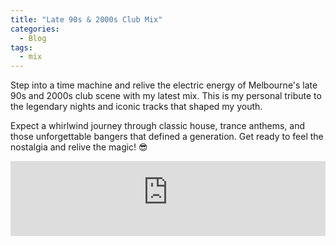 ```yaml
---
title: "Late 90s & 2000s Club Mix"
categories:
  - Blog
tags:
  - mix
---
```


Step into a time machine and relive the electric energy of Melbourne's late 90s and 2000s club scene with my latest mix. This is my personal tribute to the legendary nights and iconic tracks that shaped my youth.

Expect a whirlwind journey through classic house, trance anthems, and those unforgettable bangers that defined a generation. Get ready to feel the nostalgia and relive the magic! 😎

<iframe width="100%" height="120" src="https://player-widget.mixcloud.com/widget/iframe/?hide_cover=1&feed=%2Fn3os%2Fclubbing-in-melbourne-late-90s-early-00s%2F" frameborder="0" ></iframe>
